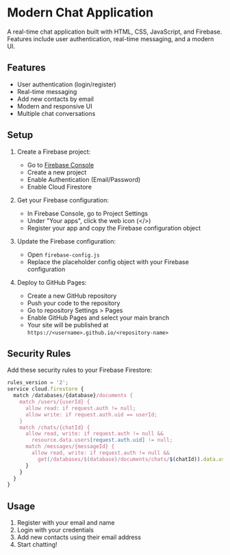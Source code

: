 # Modern Chat Application

A real-time chat application built with HTML, CSS, JavaScript, and Firebase. Features include user authentication, real-time messaging, and a modern UI.

## Features

- User authentication (login/register)
- Real-time messaging
- Add new contacts by email
- Modern and responsive UI
- Multiple chat conversations

## Setup

1. Create a Firebase project:
   - Go to [Firebase Console](https://console.firebase.google.com/)
   - Create a new project
   - Enable Authentication (Email/Password)
   - Enable Cloud Firestore

2. Get your Firebase configuration:
   - In Firebase Console, go to Project Settings
   - Under "Your apps", click the web icon (</>)
   - Register your app and copy the Firebase configuration object

3. Update the Firebase configuration:
   - Open `firebase-config.js`
   - Replace the placeholder config object with your Firebase configuration

4. Deploy to GitHub Pages:
   - Create a new GitHub repository
   - Push your code to the repository
   - Go to repository Settings > Pages
   - Enable GitHub Pages and select your main branch
   - Your site will be published at `https://<username>.github.io/<repository-name>`

## Security Rules

Add these security rules to your Firebase Firestore:

```javascript
rules_version = '2';
service cloud.firestore {
  match /databases/{database}/documents {
    match /users/{userId} {
      allow read: if request.auth != null;
      allow write: if request.auth.uid == userId;
    }
    match /chats/{chatId} {
      allow read, write: if request.auth != null && 
        resource.data.users[request.auth.uid] != null;
      match /messages/{messageId} {
        allow read, write: if request.auth != null && 
          get(/databases/$(database)/documents/chats/$(chatId)).data.users[request.auth.uid] != null;
      }
    }
  }
}
```

## Usage

1. Register with your email and name
2. Login with your credentials
3. Add new contacts using their email address
4. Start chatting!

